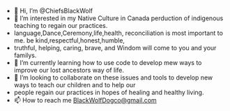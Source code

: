 - 👋 Hi, I’m @ChiefsBlackWolf
- 👀 I’m interested in my Native Culture in Canada perduction of indigenous teaching to regain our practices.
- language,Dance,Ceremony,life,health, reconciliation is most important to me. be kind,respectful,honest,humble,
- truthful, helping, caring, brave, and Windom will come to you and your familys. 
- 🌱 I’m currently learning how to use code to develop mew ways to improve our lost ancestors way of life. 
- 💞️ I’m looking to collaborate on these issues and tools to develop new ways to teach our children and to help our
- people regain our practices in hopes of healing and healthy living. 
- 📫 How to reach me BlackWolfDogco@gmail.com

<!---
ChiefsBlackWolf/ChiefsBlackWolf is a ✨ special ✨ repository because its `README.md` (this file) appears on your GitHub profile.
You can click the Preview link to take a look at your changes.
--->
